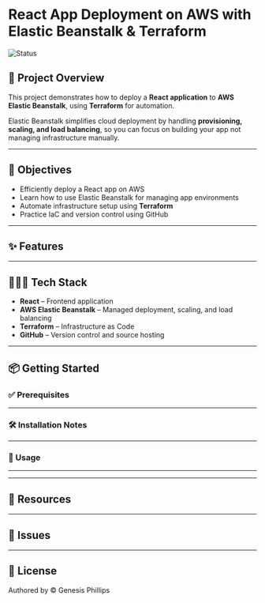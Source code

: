 # React App Deployment on AWS with Elastic Beanstalk & Terraform

![Status](https://img.shields.io/badge/status-In%20Development-yellow)

## 🚀 Project Overview

This project demonstrates how to deploy a **React application** to **AWS Elastic Beanstalk**, using **Terraform** for automation.

Elastic Beanstalk simplifies cloud deployment by handling **provisioning, scaling, and load balancing**, so you can focus on building your app not managing infrastructure manually.

---

## 🎯 Objectives

- Efficiently deploy a React app on AWS
- Learn how to use Elastic Beanstalk for managing app environments
- Automate infrastructure setup using **Terraform**
- Practice IaC and version control using GitHub

---

## ✨ Features

---

## 👨🏽‍💻 Tech Stack

- **React** – Frontend application
- **AWS Elastic Beanstalk** – Managed deployment, scaling, and load balancing
- **Terraform** – Infrastructure as Code
- **GitHub** – Version control and source hosting

---

## 📦 Getting Started

### ✅ Prerequisites

---

### 🛠️ Installation Notes

---

### 📖 Usage

---

---

## 🔗 Resources

---

## 🐛 Issues

---

## 📜 License

Authored by © Genesis Phillips
